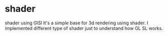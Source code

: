 # shader
shader using GlSl
It's a simple base for 3d rendering using shader.
I implemented different type of shader just to understand how GL SL works.
